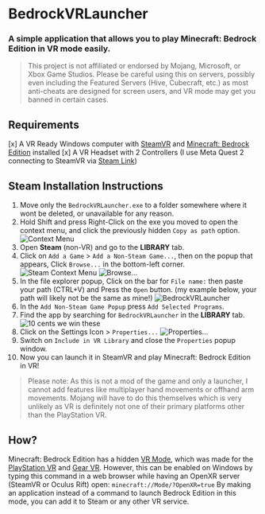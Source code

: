 # BedrockVRLauncher
### A simple application that allows you to play Minecraft: Bedrock Edition in VR mode easily.
> This project is not affiliated or endorsed by Mojang, Microsoft, or Xbox Game Studios.
> Please be careful using this on servers, possibly even including the Featured Servers (Hive, Cubecraft, etc.) as most anti-cheats are designed for screen users, and VR mode may get you banned in certain cases.

## Requirements
 [x] A VR Ready Windows computer with [SteamVR](https://store.steampowered.com/app/250820/SteamVR/) and [Minecraft: Bedrock Edition](https://www.xbox.com/en-US/games/store/minecraft-for-windows/9NBLGGH2JHXJ) installed
 [x] A VR Headset with 2 Controllers (I use Meta Quest 2 connecting to SteamVR via [Steam Link](https://www.meta.com/en-gb/experiences/5841245619310585/))
 
## Steam Installation Instructions
1. Move only the `BedrockVRLauncher.exe` to a folder somewhere where it wont be deleted, or unavailable for any reason.
2. Hold Shift and press Right-Click on the exe you moved to open the context menu, and click the previously hidden `Copy as path` option. 
![Context Menu](https://cdn.discordapp.com/attachments/901053179712647178/1198945934801895444/image.png)
3. Open **Steam** (non-VR) and go to the **LIBRARY** tab.
4. Click on `Add a Game` > `Add a Non-Steam Game...`, then on the popup that appears, Click `Browse...` in the bottom-left corner.
![Steam Context Menu](https://cdn.discordapp.com/attachments/901053179712647178/1198946579797790771/image.png?ex=65c0c103&is=65ae4c03&hm=33ca4d58b0482dc77616c1b5789c313f9cc181aabc04c072886c856e9fd7620c&)
![Browse...](https://cdn.discordapp.com/attachments/901053179712647178/1198947555959115838/image.png)
5. In the file explorer popup, Click on the bar for `File name:` then paste your path (CTRL+V) and Press the `Open` button.
(my example below, your path will likely not be the same as mine!)
![BedrockVRLauncher](https://cdn.discordapp.com/attachments/901053179712647178/1198951433526071406/image.png?ex=65c0c589&is=65ae5089&hm=1bdd01785b1ca2951b539e7ac4c361e9c4c80ea8b5c7577e1c99e744a8eed3f6&)
6. In the `Add Non-Steam Game Popup` press `Add Selected Programs`.
7. Find the app by searching for `BedrockVRLauncher` in the **LIBRARY** tab.
![10 cents we win these](https://cdn.discordapp.com/attachments/901053179712647178/1198949892249370705/image.png)
8. Click on the Settings Icon > `Properties...`
![Properties...](https://cdn.discordapp.com/attachments/901053179712647178/1198950107975004160/image.png?ex=65c0c44d&is=65ae4f4d&hm=4bdb919ee6b9876660c1bdb75680333d79715c79aa71d74d6a28cf6851f3ab2e&)
9. Switch on `Include in VR Library` and close the `Properties` popup window.
10. Now you can launch it in SteamVR and play Minecraft: Bedrock Edition in VR! 

> Please note: As this is not a mod of the game and only a launcher, I cannot add features like multiplayer hand movements or offhand arm movements. Mojang will have to do this themselves which is very unlikely as VR is definitely not one of their primary platforms other than the PlayStation VR.

## How?
Minecraft: Bedrock Edition has a hidden [VR Mode](https://www.minecraft.net/en-us/vr), which was made for the [PlayStation VR](https://www.minecraft.net/en-us/article/minecraft-gets-playstation-vr) and [Gear VR](https://www.youtube.com/watch?v=_rYfkDmSRKs). However, this can be enabled on Windows by typing this command in a web browser while having an OpenXR server (SteamVR or Oculus Rift) open:
`minecraft://Mode/?OpenXR=true`
By making an application instead of a command to launch Bedrock Edition in this mode, you can add it to Steam or any other VR service.
